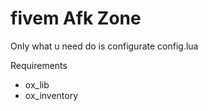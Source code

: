 # fivem Afk Zone

Only what u need do is configurate config.lua

Requirements 
- ox_lib
- ox_inventory

